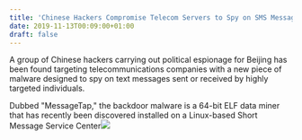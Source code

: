 ```yaml
---
title: 'Chinese Hackers Compromise Telecom Servers to Spy on SMS Messages'
date: 2019-11-13T00:09:00+01:00
draft: false
---
```


A group of Chinese hackers carrying out political espionage for Beijing has been found targeting telecommunications companies with a new piece of malware designed to spy on text messages sent or received by highly targeted individuals.  
  
Dubbed "MessageTap," the backdoor malware is a 64-bit ELF data miner that has recently been discovered installed on a Linux-based Short Message Service Center![](http://feeds.feedburner.com/~r/TheHackersNews/~4/RcicDW-4EEg)